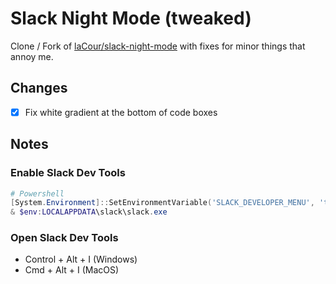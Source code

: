 

# Slack Night Mode (tweaked)

Clone / Fork of [laCour/slack-night-mode](https://github.com/laCour/slack-night-mode) with fixes for minor things that annoy me.

## Changes

- [x] Fix white gradient at the bottom of code boxes

## Notes

### Enable Slack Dev Tools
```powershell
# Powershell
[System.Environment]::SetEnvironmentVariable('SLACK_DEVELOPER_MENU', 'true', 'Process')
& $env:LOCALAPPDATA\slack\slack.exe

```

### Open Slack Dev Tools
* Control + Alt + I (Windows)
* Cmd + Alt + I (MacOS)
